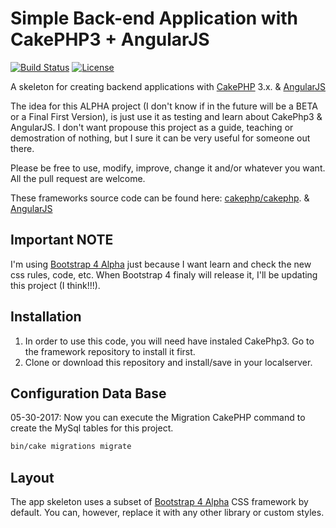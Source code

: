 # Simple Back-end Application with CakePHP3 + AngularJS

[![Build Status](https://img.shields.io/travis/cakephp/app/master.svg?style=flat-square)](https://travis-ci.org/cakephp/app)
[![License](https://img.shields.io/packagist/l/cakephp/app.svg?style=flat-square)](https://packagist.org/packages/cakephp/app)

A skeleton for creating backend applications with [CakePHP](http://cakephp.org) 3.x. & [AngularJS](https://angularjs.org/)

The idea for this ALPHA project (I don't know if in the future will be a BETA or a Final First Version), is just use it as testing and learn about CakePhp3 & AngularJS.
I don't want propouse this project as a guide, teaching or demostration of nothing, but I sure it can be very useful for someone out there.

Please be free to use, modify, improve, change it and/or whatever you want. All the pull request are welcome.

These frameworks source code can be found here: [cakephp/cakephp](https://github.com/cakephp/cakephp). & [AngularJS](https://github.com/angular/angular.js)

## Important NOTE

I'm using [Bootstrap 4 Alpha](https://github.com/twbs/bootstrap) just because I want learn and check the new css rules, code, etc. When Bootstrap 4 finaly will release it, I'll be updating this project (I think!!!).


## Installation

1. In order to use this code, you will need have instaled CakePhp3. Go to the framework repository to install it first.
2. Clone or download this repository and install/save in your localserver.

## Configuration Data Base

05-30-2017: Now you can execute the Migration CakePHP command to create the MySql tables for this project.

```bash
bin/cake migrations migrate
```

## Layout

The app skeleton uses a subset of [Bootstrap 4 Alpha](https://github.com/twbs/bootstrap) CSS
framework by default. You can, however, replace it with any other library or
custom styles.
